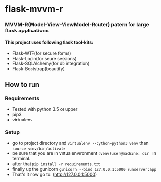 # flask-mvvm-r
### MVVM-R(Model-View-ViewModel-Router) patern for large flask applications
#### This project uses following flask tool-kits:
- Flask-WTF(for secure forms)
- Flask-Login(for seure sessions)
- Flask-SQLAlchemy(for db integration)
- Flask-Bootstrap(beautify)

## How to run

### Requirements
- Tested with python 3.5 or upper
- pip3
- virtualenv

### Setup

- go to project directory and ``` virtualenv --python=python3 venv ``` than ```source venv/bin/activate```
- be sure that you are in virtualenvironment ```(venv)user@machine: dir ``` in terminal.
- after that ```pip install -r requirements.txt``` 
- finally up the gunicorn ```gunicorn --bind 127.0.0.1:5000 runserver:app```
- That's it now go to: (http://127.0.0.1:5000)
